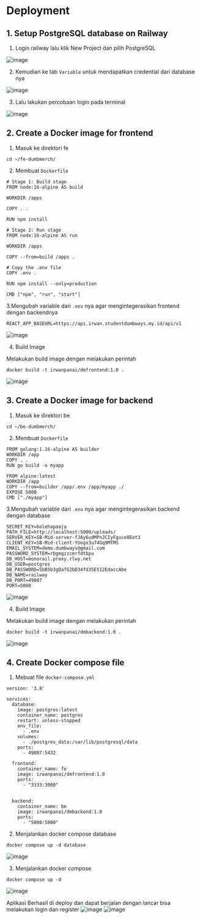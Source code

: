 # Deployment

## 1. Setup PostgreSQL database on Railway

1. Login railway lalu klik New Project dan pilih PostgreSQL

![image](https://github.com/irwanpanai/devops19-dumbways-irwanpanai/assets/89429810/4190ebc3-260d-41f9-9824-0eba80493a91)

2. Kemudian ke tab ```Variable``` untuk mendapatkan credential dari database nya

![image](https://github.com/irwanpanai/devops19-dumbways-irwanpanai/assets/89429810/382e2391-89df-4185-b3fb-9f5b0fb067e1)

3. Lalu lakukan percobaan login pada terminal

![image](https://github.com/irwanpanai/devops19-dumbways-irwanpanai/assets/89429810/616bd4f7-e8bf-42e5-b393-8716a4b5ac32)

## 2. Create a Docker image for frontend

1. Masuk ke direktori fe
```
cd ~/fe-dumbmerch/
```

2. Membuat ```Dockerfile```
```
# Stage 1: Build stage
FROM node:16-alpine AS build

WORKDIR /apps

COPY . .

RUN npm install

# Stage 2: Run stage
FROM node:16-alpine AS run

WORKDIR /apps

COPY --from=build /apps .

# Copy the .env file
COPY .env .

RUN npm install --only=production

CMD ["npm", "run", "start"]
```

3.Mengubah variable dari ```.env``` nya agar mengintegerasikan frontend dengan backendnya
```
REACT_APP_BASEURL=https://api.irwan.studentdumbways.my.id/api/v1
```
![image](https://github.com/irwanpanai/devops19-dumbways-irwanpanai/assets/89429810/86a2828d-90f9-4b19-92ea-05dc9d3be83d)

4. Build Image

Melakukan build image dengan melakukan perintah
```
docker build -t irwanpanai/dmfrontend:1.0 .
```

![image](https://github.com/irwanpanai/devops19-dumbways-irwanpanai/assets/89429810/9bb1287c-672f-4704-a44d-4c98cec021db)

## 3. Create a Docker image for backend

1. Masuk ke direktori be
```
cd ~/be-dumbmerch/
```

2. Membuat ```Dockerfile```

```
FROM golang:1.16-alpine AS builder
WORKDIR /app
COPY . .
RUN go build -o myapp

FROM alpine:latest
WORKDIR /app
COPY --from=builder /app/.env /app/myapp ./
EXPOSE 5000
CMD ["./myapp"]
```

3.Mengubah variable dari ```.env``` nya agar mengintegerasikan backend dengan database
```
SECRET_KEY=bolehapaaja
PATH_FILE=http://localhost:5000/uploads/
SERVER_KEY=SB-Mid-server-fJAy6udMPnJCIyFguce8Eot3
CLIENT_KEY=SB-Mid-client-YUogx3u74Gq9MTMS
EMAIL_SYSTEM=demo.dumbways@gmail.com
PASSWORD_SYSTEM=rbgmgzzcmrfdtbpu
DB_HOST=monorail.proxy.rlwy.net
DB_USER=postgres
DB_PASSWORD=5bB5b3gDafG2bD34fd35E512EdaccAbe
DB_NAME=railway
DB_PORT=49807
PORT=5000
```
![image](https://github.com/irwanpanai/devops19-dumbways-irwanpanai/assets/89429810/4dda126c-8c31-469d-84a6-cd01277e4286)

4. Build Image

 Melakukan build image dengan melakukan perintah
```
docker build -t irwanpanai/dmbackend:1.0 .
```
 ![image](https://github.com/irwanpanai/devops19-dumbways-irwanpanai/assets/89429810/5305ea14-ff6f-4dbf-8a7f-cd233fcebc93)

## 4. Create Docker compose file

1. Mebuat file ```docker-compose.yml```
```
version: '3.8'

services:
  database:
    image: postgres:latest
    container_name: postgres
    restart: unless-stopped
    env_file:
      - .env
    volumes:
      - ./postgres_data:/var/lib/postgresql/data
    ports:
      - 49807:5432

  frontend:
    container_name: fe
    image: irwanpanai/dmfrontend:1.0
    ports:
      - "3333:3000"


  backend:
    container_name: be
    image: irwanpanai/dmbackend:1.0
    ports:
      - "5000:5000"

```

2.  Menjalankan docker compose database
```
docker compose up -d database
```

![image](https://github.com/irwanpanai/devops19-dumbways-irwanpanai/assets/89429810/9aaf5abe-b7b2-4f11-852b-96a7cfedd8d2)

3. Menjalankan docker compose
```
docker compose up -d
```
![image](https://github.com/irwanpanai/devops19-dumbways-irwanpanai/assets/89429810/fee95f68-7bfa-42a8-a52a-eb085b010356)


Aplikasi Berhasil di deploy dan dapat berjalan dengan lancar bisa melakukan login dan register
![image](https://github.com/irwanpanai/devops19-dumbways-irwanpanai/assets/89429810/e20ccbf1-1cd4-4018-9770-5d5dbea15616)
![image](https://github.com/irwanpanai/devops19-dumbways-irwanpanai/assets/89429810/f124a29f-a188-43e5-b4e8-1715f9070df0)

